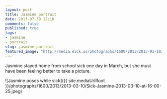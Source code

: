 ```yaml
---
layout: post
title: Jasmine portrait
date: 2013-07-30 12:18
comments: false
published: true
tags:
- jasmine
- portrait
slug: jasmine-portrait
featured_image: "http://media.eick.us/photographs/1600/2013/2013-03-10/Sick-Jasmine-2013-03-10-at-16-00-25.jpeg"
---
```

Jasmine stayed home from school sick one day in March, but she must have been feeling better to take a picture.

![Jasmine poses while sick]({{ site.mediaUrlRoot }}/photographs/1600/2013/2013-03-10/Sick-Jasmine-2013-03-10-at-16-00-25.jpeg)
